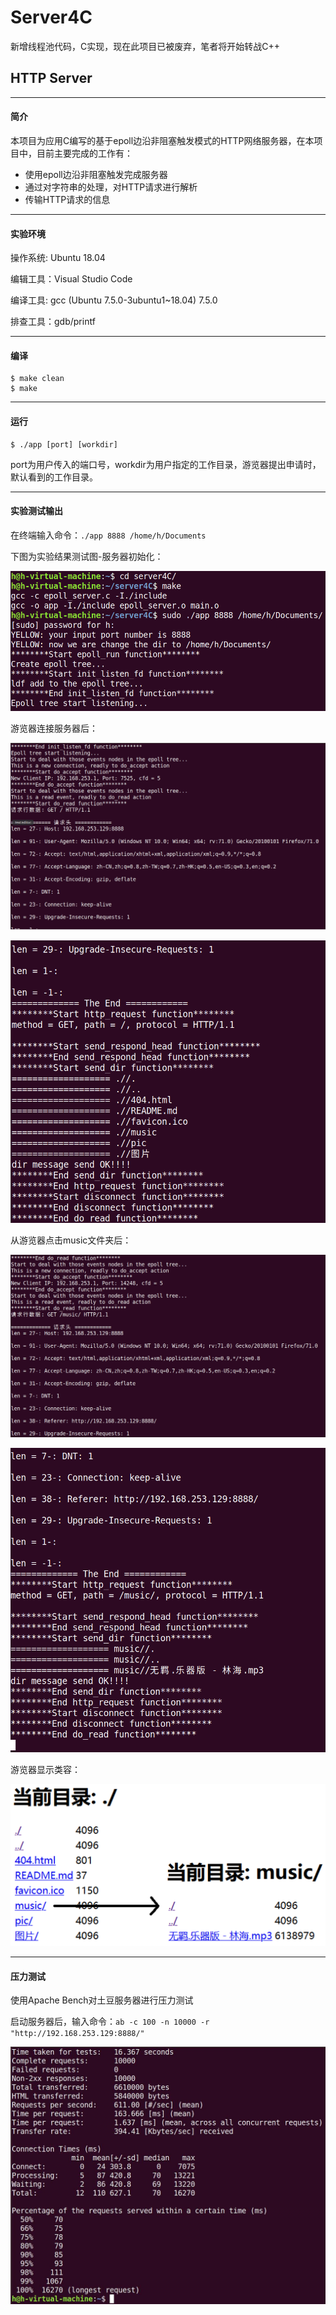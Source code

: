 # Server4C

新增线程池代码，C实现，现在此项目已被废弃，笔者将开始转战C++

## HTTP Server

----

#### 简介

本项目为应用C编写的基于epoll边沿非阻塞触发模式的HTTP网络服务器，在本项目中，目前主要完成的工作有：

- 使用epoll边沿非阻塞触发完成服务器
- 通过对字符串的处理，对HTTP请求进行解析
- 传输HTTP请求的信息

----

#### 实验环境

操作系统: Ubuntu 18.04

编辑工具：Visual Studio Code

编译工具: gcc (Ubuntu 7.5.0-3ubuntu1~18.04) 7.5.0

排查工具：gdb/printf

----

#### 编译

```shell
$ make clean
$ make
```

----

#### 运行

```shell
$ ./app [port] [workdir]
```

port为用户传入的端口号，workdir为用户指定的工作目录，游览器提出申请时，默认看到的工作目录。

----

#### 实验测试输出

在终端输入命令：`./app 8888 /home/h/Documents`

下图为实验结果测试图-服务器初始化：

![1](/pic/实验结果测试图-服务器初始化.png)

游览器连接服务器后：

![2](/pic/游览器连接服务器后-1.png)

![3](/pic/游览器连接服务器后-2.png)

从游览器点击music文件夹后：

![4](/pic/从游览器点击music文件夹后-1.png)

![5](/pic/从游览器点击music文件夹后-2.png)

游览器显示类容：

![6](/pic/游览器显示内容.png)

----

#### 压力测试

使用Apache Bench对土豆服务器进行压力测试

启动服务器后，输入命令：`ab -c 100 -n 10000 -r "http://192.168.253.129:8888/"`

![6](/pic/ab_yaliceshi.jpg)

